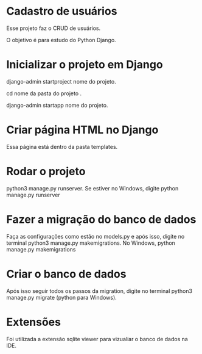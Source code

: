 # Cadastro de usuários

Esse projeto faz o CRUD de usuários. 

O objetivo é para estudo do Python Django. 

# Inicializar o projeto em Django

django-admin startproject nome do projeto. 

cd nome da pasta do projeto . 

django-admin startapp nome do projeto. 

# Criar página HTML no Django

Essa página está dentro da pasta templates. 

# Rodar o projeto 

python3 manage.py runserver. Se estiver no Windows, digite python manage.py runserver 


# Fazer a migração do banco de dados 

Faça as configurações como estão no models.py e após isso, digite no terminal python3 manage.py makemigrations.  No Windows, python manage.py makemigrations 

# Criar o banco de dados

Após isso seguir todos os passos da migration, digite no terminal python3 manage.py migrate (python para Windows). 

# Extensões 

Foi utilizada a extensão sqlite viewer para vizualiar o banco de dados na IDE. 

